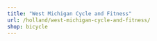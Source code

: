 ```yaml
---
title: "West Michigan Cycle and Fitness"
url: /holland/west-michigan-cycle-and-fitness/
shop: bicycle
---
```

